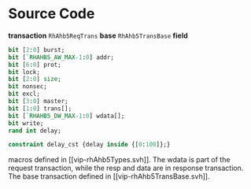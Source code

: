 # Source Code
**transaction** `RhAhb5ReqTrans`
**base** `RhAhb5TransBase`
**field**
```systemverilog
bit [2:0] burst;
bit [`RHAHB5_AW_MAX-1:0] addr;
bit [6:0] prot;
bit lock;
bit [2:0] size;
bit nonsec;
bit excl;
bit [3:0] master;
bit [1:0] trans[];
bit [`RHAHB5_DW_MAX-1:0] wdata[];
bit write;
rand int delay;

constraint delay_cst {delay inside {[0:100]};}
```
macros defined in [[vip-rhAhb5Types.svh]].
The wdata is part of the request transaction, while the resp and data are in response transaction.
The base transaction defined in [[vip-rhAhb5TransBase.svh]].
